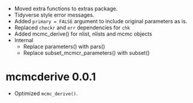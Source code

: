 - Moved extra functions to extras package.
- Tidyverse style error messages.
- Added `primary = FALSE` argument to include original parameters as is.
- Replaced `checkr` and `err` dependencies for `chk`
- Added mcmc_derive() for nlist, nlists and mcmc objects
- Internal
  - Replace parameters() with pars()
  - Replace subset_mcmcr_parameters() with subset()

# mcmcderive 0.0.1

* Optimized `mcmc_derive()`.
